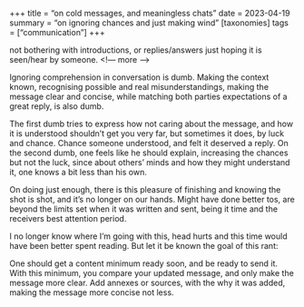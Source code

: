 +++
title = “on cold messages, and meaningless chats”
date = 2023-04-19
summary = “on ignoring chances and just making wind”
[taxonomies]
tags = [“communication”]
+++

not bothering with introductions, or replies/answers just hoping it is seen/hear by someone.
<!— more —>

Ignoring comprehension in conversation is dumb. Making the context known,
recognising possible and real misunderstandings, making the message clear and
concise, while matching both parties expectations of a great reply, is also
dumb.

The first dumb tries to express how not caring about the message, and how it is
understood shouldn’t get you very far, but sometimes it does, by luck and
chance.  Chance someone understood, and felt it deserved a reply. On the second
dumb, one feels like he should explain, increasing the chances but not the luck,
since about others’ minds and how they might understand it, one knows a bit less
than his own.

On doing just enough, there is this pleasure of finishing and knowing the shot
is shot, and it’s no longer on our hands. Might have done better tos, are beyond
the limits set when it was written and sent, being it time and the receivers
best attention period.

I no longer know where I’m going with this, head hurts and this time would have
been better spent reading. But let it be known the goal of this rant:

One should get a content minimum ready soon, and be ready to send it.  With this
minimum, you compare your updated message, and only make the message more
clear. Add annexes or sources, with the why it was added, making the
message more concise not less.

